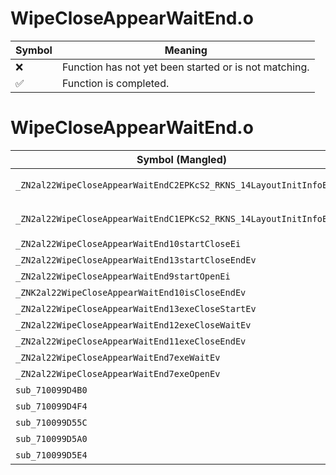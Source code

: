 # WipeCloseAppearWaitEnd.o
| Symbol | Meaning 
| ------------- | ------------- 
| :x: | Function has not yet been started or is not matching. 
| :white_check_mark: | Function is completed. 


# WipeCloseAppearWaitEnd.o
| Symbol (Mangled) | Symbol (Demangled) | Decompiled? |
| ------------- |  ------------- | ------------- |
| `_ZN2al22WipeCloseAppearWaitEndC2EPKcS2_RKNS_14LayoutInitInfoES2_b` | `al::WipeCloseAppearWaitEnd::WipeCloseAppearWaitEnd(char const*,char const*,al::LayoutInitInfo const&,char const*,bool)` | :white_check_mark: |
| `_ZN2al22WipeCloseAppearWaitEndC1EPKcS2_RKNS_14LayoutInitInfoES2_b` | `al::WipeCloseAppearWaitEnd::WipeCloseAppearWaitEnd(char const*,char const*,al::LayoutInitInfo const&,char const*,bool)` | :white_check_mark: |
| `_ZN2al22WipeCloseAppearWaitEnd10startCloseEi` | `al::WipeCloseAppearWaitEnd::startClose(int)` | :white_check_mark: |
| `_ZN2al22WipeCloseAppearWaitEnd13startCloseEndEv` | `al::WipeCloseAppearWaitEnd::startCloseEnd(void)` | :white_check_mark: |
| `_ZN2al22WipeCloseAppearWaitEnd9startOpenEi` | `al::WipeCloseAppearWaitEnd::startOpen(int)` | :white_check_mark: |
| `_ZNK2al22WipeCloseAppearWaitEnd10isCloseEndEv` | `al::WipeCloseAppearWaitEnd::isCloseEnd(void)const` | :white_check_mark: |
| `_ZN2al22WipeCloseAppearWaitEnd13exeCloseStartEv` | `al::WipeCloseAppearWaitEnd::exeCloseStart(void)` | :white_check_mark: |
| `_ZN2al22WipeCloseAppearWaitEnd12exeCloseWaitEv` | `al::WipeCloseAppearWaitEnd::exeCloseWait(void)` | :white_check_mark: |
| `_ZN2al22WipeCloseAppearWaitEnd11exeCloseEndEv` | `al::WipeCloseAppearWaitEnd::exeCloseEnd(void)` | :white_check_mark: |
| `_ZN2al22WipeCloseAppearWaitEnd7exeWaitEv` | `al::WipeCloseAppearWaitEnd::exeWait(void)` | :white_check_mark: |
| `_ZN2al22WipeCloseAppearWaitEnd7exeOpenEv` | `al::WipeCloseAppearWaitEnd::exeOpen(void)` | :white_check_mark: |
| `sub_710099D4B0` | `` | :white_check_mark: |
| `sub_710099D4F4` | `` | :white_check_mark: |
| `sub_710099D55C` | `` | :white_check_mark: |
| `sub_710099D5A0` | `` | :white_check_mark: |
| `sub_710099D5E4` | `` | :white_check_mark: |
